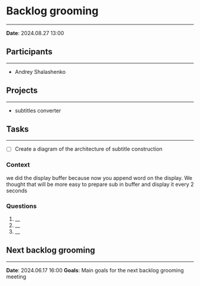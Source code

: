 # Backlog grooming

---

**Date**: 2024.08.27 13:00

## Participants

---

- Andrey Shalashenko

## Projects

---

- subtitles converter

## Tasks

---

- [ ] Create a diagram of the architecture of subtitle construction

### Context

we did the display buffer because now you append word on the display. We thought that will be more easy to prepare sub in buffer and display it every 2 seconds

### Questions

1. \_\_
2. \_\_
3. \_\_

## Next backlog grooming

---

**Date**: 2024.06.17 16:00
**Goals**: Main goals for the next backlog grooming meeting
